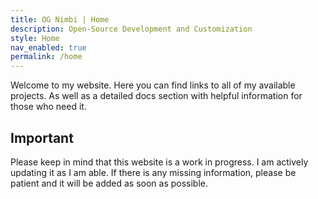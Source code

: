 ```yaml
---
title: OG Nimbi | Home
description: Open-Source Development and Customization
style: Home
nav_enabled: true
permalink: /home
---
```


Welcome to my website. Here you can find links to all of my available projects. As well as a detailed docs section with helpful information for those who need it.


## Important
Please keep in mind that this website is a work in progress. I am actively updating it as I am able. If there is any missing information, please be patient and it will be added as soon as possible.
